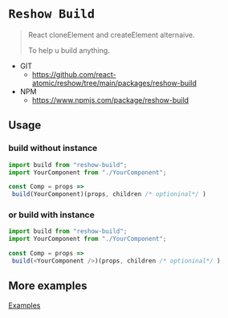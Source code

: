 # `Reshow Build`

> 
> React cloneElement and createElement alternaive.
>  
> To help u build anything. 
>

* GIT
   * https://github.com/react-atomic/reshow/tree/main/packages/reshow-build
* NPM
   * https://www.npmjs.com/package/reshow-build

## Usage

### build without instance

```js
import build from "reshow-build";
import YourComponent from "./YourComponent";

const Comp = props => 
 build(YourComponent)(props, children /* optioninal*/ )
```

### or build with instance

```js
import build from "reshow-build";
import YourComponent from "./YourComponent";

const Comp = props => 
 build(<YourComponent />)(props, children /* optioninal*/ )
```

## More examples
[Examples](https://github.com/react-atomic/reshow/tree/main/packages/reshow-build/src/__tests__)
